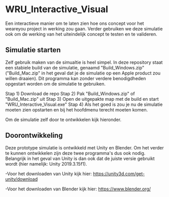 # WRU_Interactive_Visual
Een interactieve manier om te laten zien hoe ons concept voor het weareyou project in werking zou gaan. Verder gebruiken we deze simulatie ook om de werking van het uiteindelijk concept te testen en te valideren.

## Simulatie starten
Zelf gebruik maken van de simualtie is heel simpel. 
In deze repository staat een stabiele build van de simulatie, genaamd "Build_Windows.zip" ("Build_Mac.zip" in het geval dat je de simulatie op een Apple product zou willen draaien). Dit programma kan zonder verdere benodigdheden opgestart worden om de simulatie te gebruiken. 

Stap 1) Download de repo
Stap 2) Pak "Build_Windows.zip" of "Build_Mac.zip" uit 
Stap 3) Open de uitgepakte map met de build en start "WRU_Interactive_Visual.exe" 
Stap 4) Als het goed is zou je nu de simulatie moeten zien opstarten en bij het hoofdmenu terecht moeten komen.

Om de simulatie zelf door te ontwikkelen kijk hieronder. 

## Doorontwikkeling
Deze prototype simulatie is ontwikkeld met Unity en Blender. Om het verder te kunnen ontwikkelen zijn deze twee programma's dus ook nodig. Belangrijk in het geval van Unity is dan ook dat de juiste versie gebruikt wordt (hier namelijk: Unity 2019.3.15f1).

-Voor het downloaden van Unity kijk hier: https://unity3d.com/get-unity/download 

-Voor het downloaden van Blender kijk hier: https://www.blender.org/
